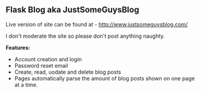 ## Flask Blog aka JustSomeGuysBlog

Live version of site can be found at - http://www.justsomeguysblog.com/

I don't moderate the site so please don't post anything naughty. 

**Features:**
- Account creation and login
- Password reset email
- Create, read, uodate and delete blog posts
- Pages automatically parse the amount of blog posts shown on one page at a time.
  
  
